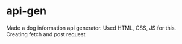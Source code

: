 # api-gen
 Made a dog information api generator. Used HTML, CSS, JS for this. Creating fetch and post request
